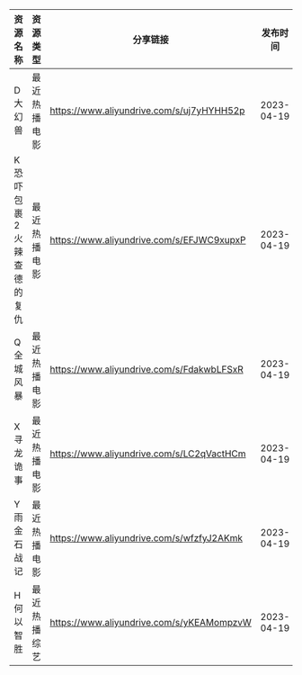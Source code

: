 | 资源名称          | 资源类型   | 分享链接                                      | 发布时间       |
| ------------- | ------ | ----------------------------------------- | ---------- |
| D大幻兽          | 最近热播电影 | https://www.aliyundrive.com/s/uj7yHYHH52p | 2023-04-19 |
| K恐吓包裹2火辣查德的复仇 | 最近热播电影 | https://www.aliyundrive.com/s/EFJWC9xupxP | 2023-04-19 |
| Q全城风暴         | 最近热播电影 | https://www.aliyundrive.com/s/FdakwbLFSxR | 2023-04-19 |
| X寻龙诡事         | 最近热播电影 | https://www.aliyundrive.com/s/LC2qVactHCm | 2023-04-19 |
| Y雨金石战记        | 最近热播电影 | https://www.aliyundrive.com/s/wfzfyJ2AKmk | 2023-04-19 |
| H何以智胜         | 最近热播综艺 | https://www.aliyundrive.com/s/yKEAMompzvW | 2023-04-19 |
